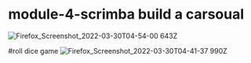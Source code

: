 # module-4-scrimba  build a carsoual


![Firefox_Screenshot_2022-03-30T04-54-00 643Z](https://user-images.githubusercontent.com/60251000/160755271-58d61ec0-dcd6-4831-8f48-3d3de035344a.png)



#roll dice game
![Firefox_Screenshot_2022-03-30T04-41-37 990Z](https://user-images.githubusercontent.com/60251000/160755176-d78fc776-e6bb-426b-aa2c-fd4a651b5191.png)
